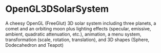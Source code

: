 OpenGL3DSolarSystem
===================

A cheesy OpenGL (FreeGlut) 3D solar system including three planets, a comet and an orbiting moon plus lighting effects (specular, emissive, ambient, quadratic attenuation, etc.), animation, a menu system, transformation (scale, rotation, translation), and 3D shapes (Sphere, Dodecahedron and Teapot)
